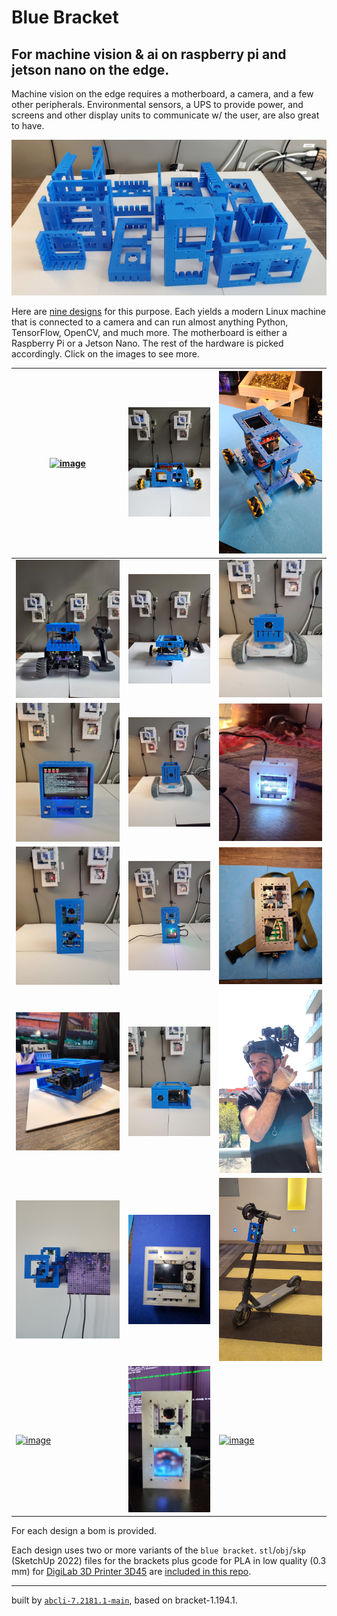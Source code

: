# Blue Bracket

## For machine vision & ai on raspberry pi and jetson nano on the edge.

Machine vision on the edge requires a motherboard, a camera, and a few other peripherals. Environmental sensors, a UPS to provide power, and screens and other display units to communicate w/ the user, are also great to have.

[![image](images/marquee.jpg)](brackets)

Here are [nine designs](designs) for this purpose. Each yields a modern Linux machine that is connected to a camera and can run almost anything Python, TensorFlow, OpenCV, and much more. The motherboard is either a Raspberry Pi or a Jetson Nano. The rest of the hardware is picked accordingly. Click on the images to see more.

| [![image](images/2x13x9-1.jpg)](designs/2x13x9.md) | [![image](images/blue-buggy-1.jpg)](designs/blue-buggy.md) | [![image](images/blue-buggy-2-1.jpg)](designs/blue-buggy-2.md) |
| --- | --- | --- |
| [![image](images/blue-donkey-1.jpg)](designs/blue-donkey.md) | [![image](images/blue-jetbot-1.jpg)](designs/blue-jetbot.md) | [![image](images/blue1-1.jpg)](designs/blue1.md) |
| [![image](images/blue3-1.jpg)](designs/blue3.md) | [![image](images/blue4-1.jpg)](designs/blue4.md) | [![image](images/candle-1.jpg)](designs/candle.md) |
| [![image](images/chenar-grove-1.jpg)](designs/chenar-grove.md) | [![image](images/cube-1.jpg)](designs/cube.md) | [![image](images/dec82-1.jpg)](designs/dec82.md) |
| [![image](images/eye_hq-1.jpg)](designs/eye_hq.md) | [![image](images/eye_nano-1.jpg)](designs/eye_nano.md) | [![image](images/helmet-1.jpg)](designs/helmet.md) |
| [![image](images/nurah-1.jpg)](designs/nurah.md) | [![image](images/portal-1.jpg)](designs/portal.md) | [![image](images/scooter-1.jpg)](designs/scooter.md) |
| [![image](images/skateboard-1.jpg)](designs/skateboard.md) | [![image](images/unicorn-1.jpg)](designs/unicorn.md) | [![image](images/white_elephant-1.jpg)](designs/white_elephant.md) |

For each design a bom is provided.

Each design uses two or more variants of the `blue bracket`. `stl`/`obj`/`skp` (SketchUp 2022) files for the brackets plus gcode for PLA in low quality (0.3 mm) for [DigiLab 3D Printer 3D45](https://3pitech.com/products/dremel-digilab-3d45-3d-printer) are [included in this repo](brackets).

---
built by [`abcli-7.2181.1-main`](https://github.com/kamangir/awesome-bash-cli), based on bracket-1.194.1.


